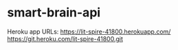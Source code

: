 # smart-brain-api

Heroku app URLs:
https://lit-spire-41800.herokuapp.com/
https://git.heroku.com/lit-spire-41800.git
